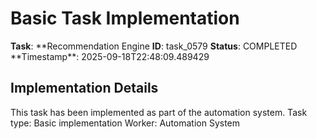 # Basic Task Implementation

**Task**: **Recommendation Engine
**ID**: task_0579
**Status**: COMPLETED
**Timestamp\*\*: 2025-09-18T22:48:09.489429

## Implementation Details

This task has been implemented as part of the automation system.
Task type: Basic implementation
Worker: Automation System
